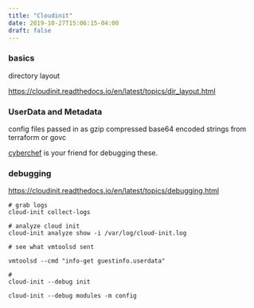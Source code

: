 ```yaml
---
title: "Cloudinit"
date: 2019-10-27T15:06:15-04:00
draft: false
---
```


### basics

directory layout

https://cloudinit.readthedocs.io/en/latest/topics/dir_layout.html

### UserData and Metadata

config files passed in as gzip compressed base64 encoded strings from terraform or govc

[cyberchef](https://gchq.github.io/CyberChef) is your friend for debugging these.
 

### debugging
https://cloudinit.readthedocs.io/en/latest/topics/debugging.html

```
# grab logs 
cloud-init collect-logs

# analyze cloud init
cloud-init analyze show -i /var/log/cloud-init.log

# see what vmtoolsd sent

vmtoolsd --cmd "info-get guestinfo.userdata" 

#
cloud-init --debug init

cloud-init --debug modules -m config

```
